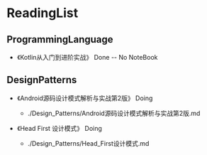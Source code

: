 # ReadingList

## ProgrammingLanguage

* 《Kotlin从入门到进阶实战》  Done  -- No NoteBook

## DesignPatterns

* 《Android源码设计模式解析与实战第2版》  Doing
  * ./Design_Patterns/Android源码设计模式解析与实战第2版.md

* 《Head First 设计模式》  Doing
  * ./Design_Patterns/Head_First设计模式.md